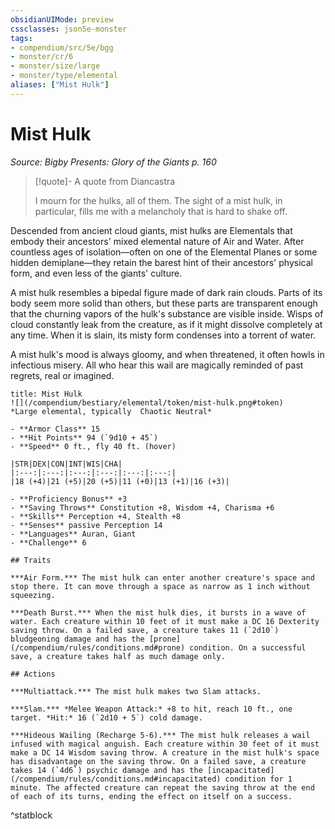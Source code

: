 ```yaml
---
obsidianUIMode: preview
cssclasses: json5e-monster
tags:
- compendium/src/5e/bgg
- monster/cr/6
- monster/size/large
- monster/type/elemental
aliases: ["Mist Hulk"]
---
```

# Mist Hulk
*Source: Bigby Presents: Glory of the Giants p. 160*  

> [!quote]- A quote from Diancastra  
> 
> I mourn for the hulks, all of them. The sight of a mist hulk, in particular, fills me with a melancholy that is hard to shake off.

Descended from ancient cloud giants, mist hulks are Elementals that embody their ancestors' mixed elemental nature of Air and Water. After countless ages of isolation—often on one of the Elemental Planes or some hidden demiplane—they retain the barest hint of their ancestors' physical form, and even less of the giants' culture.

A mist hulk resembles a bipedal figure made of dark rain clouds. Parts of its body seem more solid than others, but these parts are transparent enough that the churning vapors of the hulk's substance are visible inside. Wisps of cloud constantly leak from the creature, as if it might dissolve completely at any time. When it is slain, its misty form condenses into a torrent of water.

A mist hulk's mood is always gloomy, and when threatened, it often howls in infectious misery. All who hear this wail are magically reminded of past regrets, real or imagined.

```ad-statblock
title: Mist Hulk
![](/compendium/bestiary/elemental/token/mist-hulk.png#token)
*Large elemental, typically  Chaotic Neutral*

- **Armor Class** 15 
- **Hit Points** 94 (`9d10 + 45`)
- **Speed** 0 ft., fly 40 ft. (hover)

|STR|DEX|CON|INT|WIS|CHA|
|:---:|:---:|:---:|:---:|:---:|:---:|
|18 (+4)|21 (+5)|20 (+5)|11 (+0)|13 (+1)|16 (+3)|

- **Proficiency Bonus** +3
- **Saving Throws** Constitution +8, Wisdom +4, Charisma +6
- **Skills** Perception +4, Stealth +8
- **Senses** passive Perception 14
- **Languages** Auran, Giant
- **Challenge** 6

## Traits

***Air Form.*** The mist hulk can enter another creature's space and stop there. It can move through a space as narrow as 1 inch without squeezing.

***Death Burst.*** When the mist hulk dies, it bursts in a wave of water. Each creature within 10 feet of it must make a DC 16 Dexterity saving throw. On a failed save, a creature takes 11 (`2d10`) bludgeoning damage and has the [prone](/compendium/rules/conditions.md#prone) condition. On a successful save, a creature takes half as much damage only.

## Actions

***Multiattack.*** The mist hulk makes two Slam attacks.

***Slam.*** *Melee Weapon Attack:* +8 to hit, reach 10 ft., one target. *Hit:* 16 (`2d10 + 5`) cold damage.

***Hideous Wailing (Recharge 5-6).*** The mist hulk releases a wail infused with magical anguish. Each creature within 30 feet of it must make a DC 14 Wisdom saving throw. A creature in the mist hulk's space has disadvantage on the saving throw. On a failed save, a creature takes 14 (`4d6`) psychic damage and has the [incapacitated](/compendium/rules/conditions.md#incapacitated) condition for 1 minute. The affected creature can repeat the saving throw at the end of each of its turns, ending the effect on itself on a success.
```
^statblock
